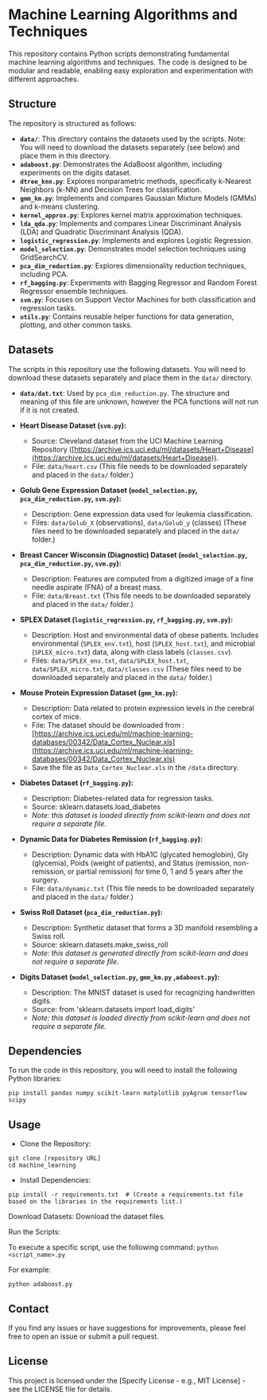 # Machine Learning Algorithms and Techniques

This repository contains Python scripts demonstrating fundamental machine learning algorithms and techniques. The code is designed to be modular and readable, enabling easy exploration and experimentation with different approaches.

## Structure

The repository is structured as follows:

*   **`data/`**: This directory contains the datasets used by the scripts. Note: You will need to download the datasets separately (see below) and place them in this directory.
*   **`adaboost.py`**: Demonstrates the AdaBoost algorithm, including experiments on the digits dataset.
*   **`dtree_knn.py`**: Explores nonparametric methods, specifically k-Nearest Neighbors (k-NN) and Decision Trees for classification.
*   **`gmm_km.py`**: Implements and compares Gaussian Mixture Models (GMMs) and k-means clustering.
*   **`kernel_approx.py`**: Explores kernel matrix approximation techniques.
*   **`lda_qda.py`**: Implements and compares Linear Discriminant Analysis (LDA) and Quadratic Discriminant Analysis (QDA).
*   **`logistic_regression.py`**: Implements and explores Logistic Regression.
*   **`model_selection.py`**: Demonstrates model selection techniques using GridSearchCV.
*   **`pca_dim_reduction.py`**: Explores dimensionality reduction techniques, including PCA.
*   **`rf_bagging.py`**: Experiments with Bagging Regressor and Random Forest Regressor ensemble techniques.
*   **`svm.py`**: Focuses on Support Vector Machines for both classification and regression tasks.
*   **`utils.py`**: Contains reusable helper functions for data generation, plotting, and other common tasks.

## Datasets

The scripts in this repository use the following datasets. You will need to download these datasets separately and place them in the `data/` directory.

*   **`data/dat.txt`**: Used by `pca_dim_reduction.py`. The structure and meaning of this file are unknown, however the PCA functions will not run if it is not created.
*   **Heart Disease Dataset (`svm.py`):**
    *   Source: Cleveland dataset from the UCI Machine Learning Repository ([https://archive.ics.uci.edu/ml/datasets/Heart+Disease](https://archive.ics.uci.edu/ml/datasets/Heart+Disease)).
    *   File: `data/heart.csv` (This file needs to be downloaded separately and placed in the `data/` folder.)

*   **Golub Gene Expression Dataset (`model_selection.py`, `pca_dim_reduction.py`, `svm.py`):**
    *   Description: Gene expression data used for leukemia classification.
    *   Files: `data/Golub_X` (observations), `data/Golub_y` (classes) (These files need to be downloaded separately and placed in the `data/` folder.)

*   **Breast Cancer Wisconsin (Diagnostic) Dataset (`model_selection.py`, `pca_dim_reduction.py`, `svm.py`):**
    *   Description: Features are computed from a digitized image of a fine needle aspirate (FNA) of a breast mass.
    *   File: `data/Breast.txt` (This file needs to be downloaded separately and placed in the `data/` folder.)

*   **SPLEX Dataset (`logistic_regression.py`, `rf_bagging.py`, `svm.py`):**
    *   Description: Host and environmental data of obese patients.  Includes environmental (`SPLEX_env.txt`), host (`SPLEX_host.txt`), and microbial (`SPLEX_micro.txt`) data, along with class labels (`classes.csv`).
    *   Files: `data/SPLEX_env.txt`, `data/SPLEX_host.txt`, `data/SPLEX_micro.txt`, `data/classes.csv` (These files need to be downloaded separately and placed in the `data/` folder.)
*   **Mouse Protein Expression Dataset (`gmm_km.py`):**
    *   Description: Data related to protein expression levels in the cerebral cortex of mice.
    *   File: The dataset should be downloaded from : [https://archive.ics.uci.edu/ml/machine-learning-databases/00342/Data_Cortex_Nuclear.xls](https://archive.ics.uci.edu/ml/machine-learning-databases/00342/Data_Cortex_Nuclear.xls)
    *   Save the file as `Data_Cortex_Nuclear.xls` in the `/data` directory.

*   **Diabetes Dataset (`rf_bagging.py`):**
    *   Description: Diabetes-related data for regression tasks.
    *   Source: sklearn.datasets.load_diabetes
    *   *Note: this dataset is loaded directly from scikit-learn and does not require a separate file.*

*   **Dynamic Data for Diabetes Remission (`rf_bagging.py`):**
    *   Description: Dynamic data with HbA1C (glycated hemoglobin), Gly (glycemia), Poids (weight of patients), and Status (remission, non-remission, or partial remission) for time 0, 1 and 5 years after the surgery.
    *   File: `data/dynamic.txt` (This file needs to be downloaded separately and placed in the `data/` folder.)

*   **Swiss Roll Dataset (`pca_dim_reduction.py`):**
    *   Description: Synthetic dataset that forms a 3D manifold resembling a Swiss roll.
    *   Source: sklearn.datasets.make_swiss_roll
    *   *Note: this dataset is generated directly from scikit-learn and does not require a separate file.*

*   **Digits Dataset (`model_selection.py`, `gmm_km.py` ,`adaboost.py`):**
    *   Description: The MNIST dataset is used for recognizing handwritten digits.
    *   Source:  from 'sklearn.datasets import load_digits'
    *    *Note: this dataset is loaded directly from scikit-learn and does not require a separate file.*

## Dependencies

To run the code in this repository, you will need to install the following Python libraries:

```
pip install pandas numpy scikit-learn matplotlib pyAgrum tensorflow scipy

```

## Usage
  
* Clone the Repository:

```
git clone [repository URL]
cd machine_learning
```
* Install Dependencies:
```
pip install -r requirements.txt  # (Create a requirements.txt file based on the libraries in the requirements list.)
```
Download Datasets: Download the dataset files.

Run the Scripts:

To execute a specific script, use the following command:
`python <script_name>.py`

For example:
```
python adaboost.py
```

## Contact
If you find any issues or have suggestions for improvements, please feel free to open an issue or submit a pull request.

## License
This project is licensed under the [Specify License - e.g., MIT License] - see the LICENSE file for details.

